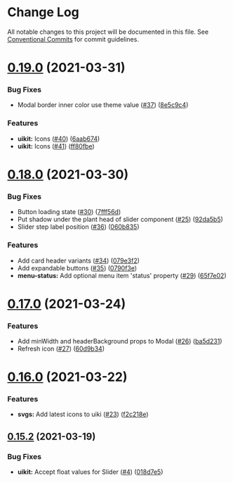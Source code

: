 # Change Log

All notable changes to this project will be documented in this file.
See [Conventional Commits](https://conventionalcommits.org) for commit guidelines.

# [0.19.0](https://github.com/plantswap/pancake-toolkit/tree/master/packages/pancake-uikit/compare/@plantswap-libs/uikit@0.18.0...@plantswap-libs/uikit@0.19.0) (2021-03-31)


### Bug Fixes

* Modal border inner color use theme value ([#37](https://github.com/plantswap/pancake-toolkit/tree/master/packages/pancake-uikit/issues/37)) ([8e5c9c4](https://github.com/plantswap/pancake-toolkit/tree/master/packages/pancake-uikit/commit/8e5c9c409b38059f70f6746bc769f4eced009660))


### Features

* **uikit:** Icons ([#40](https://github.com/plantswap/pancake-toolkit/tree/master/packages/pancake-uikit/issues/40)) ([6aab674](https://github.com/plantswap/pancake-toolkit/tree/master/packages/pancake-uikit/commit/6aab674e7f304439cc1f2fe3754aa8f697cc3efd))
* **uikit:** Icons ([#41](https://github.com/plantswap/pancake-toolkit/tree/master/packages/pancake-uikit/issues/41)) ([ff80fbe](https://github.com/plantswap/pancake-toolkit/tree/master/packages/pancake-uikit/commit/ff80fbe940e0afd54ecb2be8a08a241109dde185))





# [0.18.0](https://github.com/plantswap/pancake-toolkit/tree/master/packages/pancake-uikit/compare/@plantswap-libs/uikit@0.17.0...@plantswap-libs/uikit@0.18.0) (2021-03-30)


### Bug Fixes

* Button loading state ([#30](https://github.com/plantswap/pancake-toolkit/tree/master/packages/pancake-uikit/issues/30)) ([7fff56d](https://github.com/plantswap/pancake-toolkit/tree/master/packages/pancake-uikit/commit/7fff56d022e06a911525f6163de1e4b5adfab9c7))
* Put shadow under the plant head of slider component ([#25](https://github.com/plantswap/pancake-toolkit/tree/master/packages/pancake-uikit/issues/25)) ([92da5b5](https://github.com/plantswap/pancake-toolkit/tree/master/packages/pancake-uikit/commit/92da5b5cf746c1a3e10d05c3e5344943a926d943))
* Slider step label position ([#36](https://github.com/plantswap/pancake-toolkit/tree/master/packages/pancake-uikit/issues/36)) ([060b835](https://github.com/plantswap/pancake-toolkit/tree/master/packages/pancake-uikit/commit/060b835c68d67d83575f3f8783c2610133798aea))


### Features

* Add card header variants ([#34](https://github.com/plantswap/pancake-toolkit/tree/master/packages/pancake-uikit/issues/34)) ([079e3f2](https://github.com/plantswap/pancake-toolkit/tree/master/packages/pancake-uikit/commit/079e3f2cf5536aec5bb402af534c2a05723a3cb3))
* Add expandable buttons ([#35](https://github.com/plantswap/pancake-toolkit/tree/master/packages/pancake-uikit/issues/35)) ([0790f3e](https://github.com/plantswap/pancake-toolkit/tree/master/packages/pancake-uikit/commit/0790f3ed241acbd0236c8c134579efaa8a5c457b))
* **menu-status:** Add optional menu item 'status' property ([#29](https://github.com/plantswap/pancake-toolkit/tree/master/packages/pancake-uikit/issues/29)) ([65f7e02](https://github.com/plantswap/pancake-toolkit/tree/master/packages/pancake-uikit/commit/65f7e026345d145b61d43864699df3c1aa319446))





# [0.17.0](https://github.com/plantswap/pancake-toolkit/tree/master/packages/pancake-uikit/compare/@plantswap-libs/uikit@0.16.0...@plantswap-libs/uikit@0.17.0) (2021-03-24)


### Features

* Add minWidth and headerBackground props to Modal ([#26](https://github.com/plantswap/pancake-toolkit/tree/master/packages/pancake-uikit/issues/26)) ([ba5d231](https://github.com/plantswap/pancake-toolkit/tree/master/packages/pancake-uikit/commit/ba5d231ce8c9d9f39b507befa7dbbf731bac0b26))
* Refresh icon ([#27](https://github.com/plantswap/pancake-toolkit/tree/master/packages/pancake-uikit/issues/27)) ([60d9b34](https://github.com/plantswap/pancake-toolkit/tree/master/packages/pancake-uikit/commit/60d9b34fbbd871d678c1836ff7ab924a4b301193))





# [0.16.0](https://github.com/plantswap/pancake-toolkit/tree/master/packages/pancake-uikit/compare/@plantswap-libs/uikit@0.15.2...@plantswap-libs/uikit@0.16.0) (2021-03-22)


### Features

* **svgs:** Add latest icons to uiki ([#23](https://github.com/plantswap/pancake-toolkit/tree/master/packages/pancake-uikit/issues/23)) ([f2c218e](https://github.com/plantswap/pancake-toolkit/tree/master/packages/pancake-uikit/commit/f2c218e270ed8c351184fedf8ef5d7edd9439176))





## [0.15.2](https://github.com/plantswap/pancake-toolkit/tree/master/packages/pancake-uikit/compare/@plantswap-libs/uikit@0.15.2...@plantswap-libs/uikit@0.15.2) (2021-03-19)


### Bug Fixes

* **uikit:** Accept float values for Slider ([#4](https://github.com/plantswap/pancake-toolkit/tree/master/packages/pancake-uikit/issues/4)) ([018d7e5](https://github.com/plantswap/pancake-toolkit/tree/master/packages/pancake-uikit/commit/018d7e5276e06cf880b2ce8f15f6eaa10e47f236))
